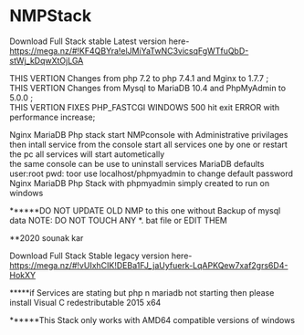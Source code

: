 # NMPStack
Download Full Stack stable Latest version here-https://mega.nz/#!KF4QBYra!elJMiYaTwNC3vicsqFgWTfuQbD-stWj_kDqwXtOjLGA



THIS VERTION Changes from php 7.2 to php 7.4.1 and Mginx to 1.7.7 ;<br/>
THIS VERTION Changes from Mysql to MariaDB 10.4 and PhpMyAdmin to 5.0.0 ;<br/>
THIS VERTION FIXES PHP_FASTCGI WINDOWS 500 hit exit ERROR  with performance increase;<br/>


Nginx MariaDB Php stack
start NMPconsole with Administrative privilages 
then intall service from the console
start all services one by one or restart the pc
all services will start autometically
<br/>
the same console can be use to uninstall services
MariaDB defaults user:root pwd: toor
use localhost/phpmyadmin to change default password 
<br/>
Nginx MariaDB Php Stack with phpmyadmin
simply created to run on windows 
<br/>

******DO NOT UPDATE OLD NMP to this one without Backup of mysql data
NOTE: DO NOT TOUCH ANY *. bat file or EDIT THEM

**2020 sounak kar

Download Full Stack Stable legacy version here-https://mega.nz/#!vUIxhCIK!DEBa1FJ_jaUyfuerk-LqAPKQew7xaf2grs6D4-HokXY



*****if Services are stating but php n mariadb not starting then please install Visual C redestributable 2015 x64 

******This Stack only works with AMD64 compatible versions of windows 
